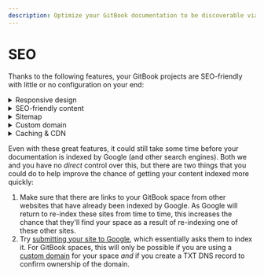 ```yaml
---
description: Optimize your GitBook documentation to be discoverable via search engines.
---
```


# SEO

Thanks to the following features, your GitBook projects are SEO-friendly with little or no configuration on your end:

<details>

<summary>Responsive design</summary>

All content is suitable for mobile devices, tablets, laptops and desktops! The design for your published documentation will adapt based on the size of the device it is being viewed on.

</details>

<details>

<summary>SEO-friendly content</summary>

* URLs are set based on each page's title by default, but can be customized as you wish.
* We avoid duplicate content through smart, canonical URLs.
* The HTML title and Open Graph title are based on the page and space title.
* The meta description and Open Graph description are based on the page description.
* Alt text can be added to images, which is also very important for accessibility.
* HTML sent to crawlers is pre-rendered (i.e. server-side), meaning that crawlers do not need JavaScript to index your content.

Note that we _don't_ generate keyword meta tags, because modern search engines do not use them to rank pages. This was [officially confirmed by Google](https://developers.google.com/search/blog/2009/09/google-does-not-use-keywords-meta-tag) in 2009.

</details>

<details>

<summary>Sitemap</summary>

Provided that your space is published with a setting _other_ than [unlisted](../getting-started/publishing/space-publishing.md#unlisted-space), we automatically generate a sitemap.xml file based on your [table of contents](https://docs.gitbook.com/getting-started/overview#table-of-contents). You can locate this by going to the first page of your documentation and then appending `/sitemap.xml` to the URL. For example, the first page of our documentation is located at [docs.gitbook.com](https://docs.gitbook.com/), and so our sitemap.xml file is located at [docs.gitbook.com/sitemap.xml](https://docs.gitbook.com/sitemap.xml).

</details>

<details>

<summary>Custom domain</summary>

If you prefer, you can [set a custom domain](../advanced-guides/custom-domain/) for your documentation. (e.g. `docs.example.com` instead of `yourorganization.gitbook.io`)

</details>

<details>

<summary>Caching &#x26; CDN</summary>

All published content is cached and served via our global CDN (content delivery network). This helps to improve performance, which is an important factor within SEO.

</details>

Even with these great features, it could still take some time before your documentation is indexed by Google (and other search engines). Both we and you have no _direct_ control over this, but there are two things that you could do to help improve the chance of getting your content indexed more quickly:

1. Make sure that there are links to your GitBook space from other websites that have already been indexed by Google. As Google will return to re-index these sites from time to time, this increases the chance that they'll find your space as a result of re-indexing one of these other sites.
2. Try [submitting your site to Google](https://developers.google.com/search/docs/advanced/crawling/ask-google-to-recrawl), which essentially asks them to index it. For GitBook spaces, this will only be possible if you are using a [custom domain](../advanced-guides/custom-domain/) for your space _and_ if you create a TXT DNS record to confirm ownership of the domain.
